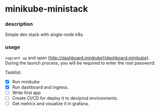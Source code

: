 # minikube-ministack 


### description
Simple dev stack with single-node k8s.

### usage
`vagrant up` and open [http://dashboard.minikube](dashboard.minikube). During the launch process, you will be required to enter the root password.

Tasklist:
- [x] Run minikube
- [x] Run dashboard and ingress.
- [ ] Write first app
- [ ] Create CI/CD for deploy it to dev/prod environments.
- [ ] Get metrics and visualize it in grafana.
